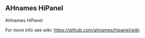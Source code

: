 AHnames HiPanel
---------------

AHnames HiPanel

For more info see wiki:
https://github.com/ahnames/hipanel/wiki
